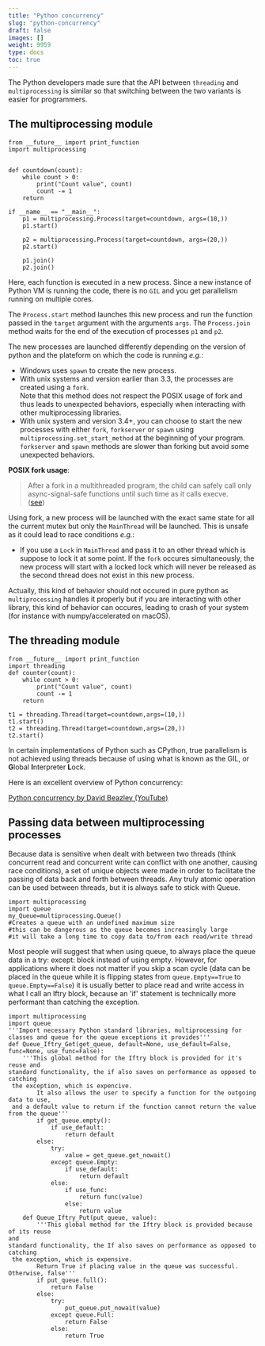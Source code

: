 ```yaml
---
title: "Python concurrency"
slug: "python-concurrency"
draft: false
images: []
weight: 9959
type: docs
toc: true
---
```


The Python developers made sure that the API between `threading` and `multiprocessing` is similar so that switching between the two variants is easier for programmers.

## The multiprocessing module
    from __future__ import print_function
    import multiprocessing


    def countdown(count):
        while count > 0:
            print("Count value", count)
            count -= 1
        return

    if __name__ == "__main__":
        p1 = multiprocessing.Process(target=countdown, args=(10,))
        p1.start()

        p2 = multiprocessing.Process(target=countdown, args=(20,))
        p2.start()

        p1.join()
        p2.join()

Here, each function is executed in a new process. Since a new instance of Python VM is running the code, there is no `GIL` and you get parallelism running on multiple cores.  

The `Process.start` method launches this new process and run the function passed in the `target` argument with the arguments `args`. The `Process.join` method waits for the end of the execution of processes `p1` and `p2`.

The new processes are launched differently depending on the version of python and the plateform on which the code is running *e.g.*:
 * Windows uses `spawn` to create the new process.
 * With unix systems and version earlier than 3.3, the processes are created using a `fork`.  
Note that this method does not respect the POSIX usage of fork and thus leads to unexpected behaviors, especially when interacting with other multiprocessing libraries.
 * With unix system and version 3.4+, you can choose to start the new processes with either `fork`, `forkserver` or `spawn` using `multiprocessing.set_start_method` at the beginning of your program. `forkserver` and `spawn` methods are slower than forking but avoid some unexpected behaviors.

**POSIX fork usage**:  

> After a fork in a multithreaded program, the child can safely call only async-signal-safe functions until such time as it calls execve.  
([see](http://man7.org/linux/man-pages/man2/fork.2.html)) 

Using fork, a new process will be launched with the exact same state for all the current mutex but only the `MainThread` will be launched.
This is unsafe as it could lead to race conditions *e.g.*:

  * If you use a `Lock` in `MainThread` and pass it to an other thread which is suppose to lock it at some point. If the `fork` occures simultaneously, the new process will start with a locked lock which will never be released as the second thread does not exist in this new process.   

Actually, this kind of behavior should not occured in pure python as `multiprocessing` handles it properly but if you are interacting with other library, this kind of behavior can occures, leading to crash of your system (for instance with numpy/accelerated on macOS).

## The threading module
    from __future__ import print_function
    import threading
    def counter(count):
        while count > 0:
            print("Count value", count)
            count -= 1
        return

    t1 = threading.Thread(target=countdown,args=(10,))
    t1.start()
    t2 = threading.Thread(target=countdown,args=(20,))
    t2.start()

In certain implementations of Python such as CPython, true parallelism is not achieved using threads because of using what is known as the GIL, or **G**lobal **I**nterpreter **L**ock.

Here is an excellent overview of Python concurrency:

[Python concurrency by David Beazley (YouTube)](https://www.youtube.com/watch?v=MCs5OvhV9S4)

## Passing data between multiprocessing processes
Because data is sensitive when dealt with between two threads (think concurrent read and concurrent write can conflict with one another, causing race conditions), a set of unique objects were made in order to facilitate the passing of data back and forth between threads. Any truly atomic operation can be used between threads, but it is always safe to stick with Queue.

    import multiprocessing
    import queue
    my_Queue=multiprocessing.Queue() 
    #Creates a queue with an undefined maximum size
    #this can be dangerous as the queue becomes increasingly large
    #it will take a long time to copy data to/from each read/write thread

Most people will suggest that when using queue, to always place the queue data in a try: except: block instead of using empty. However, for applications where it does not matter if you skip a scan cycle (data can be placed in the queue while it is flipping states from `queue.Empty==True` to `queue.Empty==False`) it is usually better to place read and write access in what I call an Iftry block, because an 'if' statement is technically more performant than catching the exception.

    import multiprocessing
    import queue
    '''Import necessary Python standard libraries, multiprocessing for classes and queue for the queue exceptions it provides'''
    def Queue_Iftry_Get(get_queue, default=None, use_default=False, func=None, use_func=False):
        '''This global method for the Iftry block is provided for it's reuse and 
    standard functionality, the if also saves on performance as opposed to catching
     the exception, which is expencive.
            It also allows the user to specify a function for the outgoing data to use,
     and a default value to return if the function cannot return the value from the queue'''
            if get_queue.empty():
                if use_default:
                    return default
            else:
                try:
                    value = get_queue.get_nowait()
                except queue.Empty:
                    if use_default:
                        return default
                else:
                    if use_func:
                        return func(value)
                    else:
                        return value
        def Queue_Iftry_Put(put_queue, value):
            '''This global method for the Iftry block is provided because of its reuse 
    and 
    standard functionality, the If also saves on performance as opposed to catching
     the exception, which is expensive.
            Return True if placing value in the queue was successful. Otherwise, false'''
            if put_queue.full():
                return False
            else:
                try:
                    put_queue.put_nowait(value)
                except queue.Full:
                    return False
                else:
                    return True


